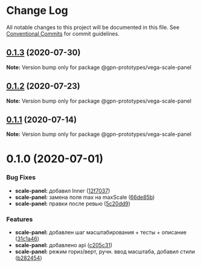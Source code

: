 # Change Log

All notable changes to this project will be documented in this file.
See [Conventional Commits](https://conventionalcommits.org) for commit guidelines.

## [0.1.3](https://github.com/gpn-prototypes/vega-ui/compare/@gpn-prototypes/vega-scale-panel@0.1.2...@gpn-prototypes/vega-scale-panel@0.1.3) (2020-07-30)

**Note:** Version bump only for package @gpn-prototypes/vega-scale-panel





## [0.1.2](https://github.com/gpn-prototypes/vega-ui/compare/@gpn-prototypes/vega-scale-panel@0.1.1...@gpn-prototypes/vega-scale-panel@0.1.2) (2020-07-23)

**Note:** Version bump only for package @gpn-prototypes/vega-scale-panel





## [0.1.1](https://github.com/gpn-prototypes/vega-ui/compare/@gpn-prototypes/vega-scale-panel@0.1.0...@gpn-prototypes/vega-scale-panel@0.1.1) (2020-07-14)

**Note:** Version bump only for package @gpn-prototypes/vega-scale-panel





# 0.1.0 (2020-07-01)


### Bug Fixes

* **scale-panel:** добавил Inner ([12f7037](https://github.com/gpn-prototypes/vega-ui/commit/12f70375edc50e74dcb4c94e32e37e468739d5b7))
* **scale-panel:** замена поля max на maxScale ([66de85b](https://github.com/gpn-prototypes/vega-ui/commit/66de85bf721d8aa2923b8a0f02ed5757ffde6fea))
* **scale-panel:** правки после ревью ([5c20dd9](https://github.com/gpn-prototypes/vega-ui/commit/5c20dd90362d397a983c94a21003ec8161abe36a))


### Features

* **scale-panel:** добавлен шаг масштабирования + тесты + описание ([31c1a46](https://github.com/gpn-prototypes/vega-ui/commit/31c1a468c5a5ecaad4b114fdfba0fa676060000b))
* **scale-panel:** добавлено api ([c205c31](https://github.com/gpn-prototypes/vega-ui/commit/c205c319e2dce48acd84479254eed0a2f174eb94))
* **scale-panel:** режим гориз/верт, ручн. ввод масштаба, добавил стили ([b282454](https://github.com/gpn-prototypes/vega-ui/commit/b282454f2ff2f534b89e45e5c20238ad90b28e7c))
